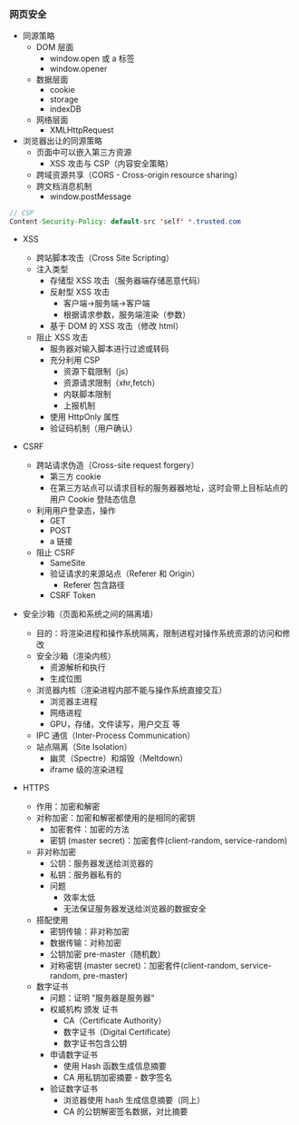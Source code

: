 ### 网页安全

- 同源策略
  - DOM 层面
    - window.open 或 a 标签
    - window.opener
  - 数据层面
    - cookie
    - storage
    - indexDB
  - 网络层面
    - XMLHttpRequest
- 浏览器出让的同源策略
  - 页面中可以嵌入第三方资源
    - XSS 攻击与 CSP（内容安全策略）
  - 跨域资源共享（CORS - Cross-origin resource sharing）
  - 跨文档消息机制
    - window.postMessage

```java
// CSP
Content-Security-Policy: default-src 'self' *.trusted.com
```

- XSS

  - 跨站脚本攻击（Cross Site Scripting）
  - 注入类型
    - 存储型 XSS 攻击（服务器端存储恶意代码）
    - 反射型 XSS 攻击
      - 客户端->服务端->客户端
      - 根据请求参数，服务端渲染（参数）
    - 基于 DOM 的 XSS 攻击（修改 html）
  - 阻止 XSS 攻击
    - 服务器对输入脚本进行过滤或转码
    - 充分利用 CSP
      - 资源下载限制（js）
      - 资源请求限制（xhr,fetch）
      - 内联脚本限制
      - 上报机制
    - 使用 HttpOnly 属性
    - 验证码机制（用户确认）

- CSRF

  - 跨站请求伪造（Cross-site request forgery）
    - 第三方 cookie
    - 在第三方站点可以请求目标的服务器器地址，这时会带上目标站点的用户 Cookie 登陆态信息
  - 利用用户登录态，操作
    - GET
    - POST
    - a 链接
  - 阻止 CSRF
    - SameSite
    - 验证请求的来源站点（Referer 和 Origin）
      - Referer 包含路径
    - CSRF Token

- 安全沙箱（页面和系统之间的隔离墙）

  - 目的：将渲染进程和操作系统隔离，限制进程对操作系统资源的访问和修改
  - 安全沙箱（渲染内核）
    - 资源解析和执行
    - 生成位图
  - 浏览器内核（渲染进程内部不能与操作系统直接交互）
    - 浏览器主进程
    - 网络进程
    - GPU，存储，文件读写，用户交互 等
  - IPC 通信（Inter-Process Communication）
  - 站点隔离（Site Isolation）
    - 幽灵（Spectre）和熔毁（Meltdown）
    - iframe 级的渲染进程

- HTTPS
  - 作用：加密和解密
  - 对称加密：加密和解密都使用的是相同的密钥
    - 加密套件：加密的方法
    - 密钥 (master secret)：加密套件(client-random, service-random)
  - 非对称加密
    - 公钥：服务器发送给浏览器的
    - 私钥：服务器私有的
    - 问题
      - 效率太低
      - 无法保证服务器发送给浏览器的数据安全
  - 搭配使用
    - 密钥传输：非对称加密
    - 数据传输：对称加密
    - 公钥加密 pre-master（随机数）
    - 对称密钥 (master secret)：加密套件(client-random, service-random, pre-master)
  - 数字证书
    - 问题：证明 ”服务器是服务器“
    - 权威机构 颁发 证书
      - CA（Certificate Authority）
      - 数字证书（Digital Certificate)
      - 数字证书包含公钥
    - 申请数字证书
      - 使用 Hash 函数生成信息摘要
      - CA 用私钥加密摘要 - 数字签名
    - 验证数字证书
      - 浏览器使用 hash 生成信息摘要（同上）
      - CA 的公钥解密签名数据，对比摘要
